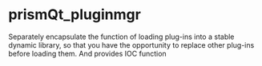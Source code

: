 # prismQt_pluginmgr
Separately encapsulate the function of loading plug-ins into a stable dynamic library, so that you have the opportunity to replace other plug-ins before loading them. And provides IOC function
